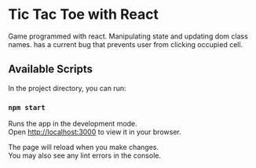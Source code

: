 # Tic Tac Toe with React
Game programmed with react. Manipulating state and updating dom class names.
has a current bug that prevents user from clicking occupied cell.

## Available Scripts

In the project directory, you can run:

### `npm start`

Runs the app in the development mode.\
Open [http://localhost:3000](http://localhost:3000) to view it in your browser.

The page will reload when you make changes.\
You may also see any lint errors in the console.
